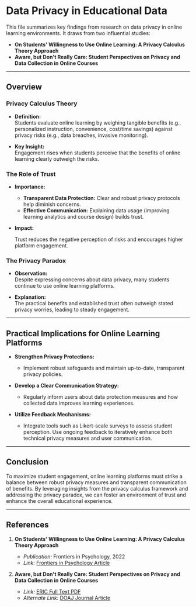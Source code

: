 # Data Privacy in Educational Data

This file summarizes key findings from research on data privacy in online learning environments.
It draws from two influential studies:

- **On Students' Willingness to Use Online Learning:
   A Privacy Calculus Theory Approach**  
- **Aware, but Don't Really Care: Student
   Perspectives on Privacy and
   Data Collection in Online Courses**

---

## Overview

### Privacy Calculus Theory

- **Definition:**  
  Students evaluate online learning by weighing tangible benefits
  (e.g., personalized instruction, convenience, cost/time savings)
   against privacy risks (e.g., data breaches, invasive monitoring).
  
- **Key Insight:**  
  Engagement rises when students perceive that the benefits of
   online learning clearly outweigh the risks.

### The Role of Trust

- **Importance:**  
  - **Transparent Data Protection:** Clear and robust privacy protocols help diminish concerns.  
  -  **Effective Communication:** Explaining data usage
    (improving learning analytics and course design) builds trust.
  
- **Impact:**
  
  Trust reduces the negative perception of risks and encourages higher platform engagement.

### The Privacy Paradox

- **Observation:**  
  Despite expressing concerns about data privacy,
   many students continue to use online learning platforms.
  
- **Explanation:**  
  The practical benefits and established trust often outweigh stated privacy worries,
   leading to steady engagement.

---

## Practical Implications for Online Learning Platforms

- **Strengthen Privacy Protections:**  
  - Implement robust safeguards and maintain up-to-date, transparent privacy policies.
  
- **Develop a Clear Communication Strategy:**  
  - Regularly inform users about data protection measures and how collected data improves
    learning experiences.
  
- **Utilize Feedback Mechanisms:**  
  - Integrate tools such as Likert-scale surveys to assess student perception.
    Use ongoing feedback to iteratively enhance both technical privacy measures and user communication.

---

## Conclusion

To maximize student engagement, online learning platforms must strike a balance between robust privacy measures
and transparent communication of benefits. By leveraging insights from the privacy calculus
framework and addressing the privacy paradox, we can foster an environment
of trust and enhance the overall educational experience.

---

## References

1. **On Students' Willingness to Use Online Learning: A Privacy Calculus Theory Approach**  
   - *Publication:* Frontiers in Psychology, 2022  
   - *Link:* [Frontiers in Psychology Article](https://www.frontiersin.org/journals/psychology/articles/10.3389/fpsyg.2022.880261/full)

2. **Aware, but Don't Really Care: Student Perspectives on Privacy and Data Collection in Online Courses**  
   - *Link:* [ERIC Full Text PDF](https://files.eric.ed.gov/fulltext/EJ1247149.pdf)  
   - *Alternate Link:* [DOAJ Journal Article](https://doaj.org/article/4de5e21e31bb43aea63017f82e8b150d)
